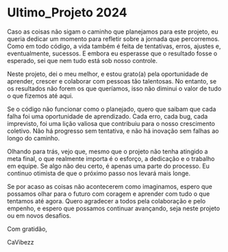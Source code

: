 # Ultimo_Projeto 2024

Caso as coisas não sigam o caminho que planejamos para este projeto, eu queria dedicar um momento para refletir sobre a jornada que percorremos. Como em todo código, a vida também é feita de tentativas, erros, ajustes e, eventualmente, sucessos. E embora eu esperasse que o resultado fosse o esperado, sei que nem tudo está sob nosso controle.

Neste projeto, dei o meu melhor, e estou grato(a) pela oportunidade de aprender, crescer e colaborar com pessoas tão talentosas. No entanto, se os resultados não forem os que queríamos, isso não diminui o valor de tudo o que fizemos até aqui.

Se o código não funcionar como o planejado, quero que saibam que cada falha foi uma oportunidade de aprendizado. Cada erro, cada bug, cada imprevisto, foi uma lição valiosa que contribuiu para o nosso crescimento coletivo. Não há progresso sem tentativa, e não há inovação sem falhas ao longo do caminho.

Olhando para trás, vejo que, mesmo que o projeto não tenha atingido a meta final, o que realmente importa é o esforço, a dedicação e o trabalho em equipe. Se algo não deu certo, é apenas uma parte do processo. Eu continuo otimista de que o próximo passo nos levará mais longe.

Se por acaso as coisas não acontecerem como imaginamos, espero que possamos olhar para o futuro com coragem e aprender com tudo o que tentamos até agora. Quero agradecer a todos pela colaboração e pelo empenho, e espero que possamos continuar avançando, seja neste projeto ou em novos desafios.

Com gratidão,

CaVibezz
